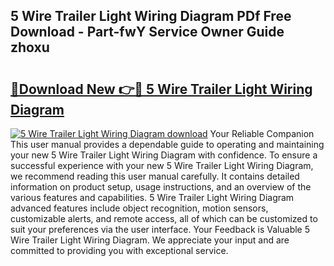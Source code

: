 ## 5 Wire Trailer Light Wiring Diagram PDf Free Download - Part-fwY Service Owner Guide zhoxu

# <h2><a href="http://dfsow5g.blite.top/?on=5+Wire+Trailer+Light+Wiring+Diagram">🔗Download New 👉🔴 5 Wire Trailer Light Wiring Diagram</a></h2>

[![5 Wire Trailer Light Wiring Diagram download](https://i.imgur.com/lujVjoI.png)](http://dfsow5g.blite.top/?on=5+Wire+Trailer+Light+Wiring+Diagram)
Your Reliable Companion This user manual provides a dependable guide to operating and maintaining your new 5 Wire Trailer Light Wiring Diagram with confidence. To ensure a successful experience with your new 5 Wire Trailer Light Wiring Diagram, we recommend reading this user manual carefully. It contains detailed information on product setup, usage instructions, and an overview of the various features and capabilities. 5 Wire Trailer Light Wiring Diagram advanced features include object recognition, motion sensors, customizable alerts, and remote access, all of which can be customized to suit your preferences via the user interface. Your Feedback is Valuable 5 Wire Trailer Light Wiring Diagram. We appreciate your input and are committed to providing you with exceptional service.
